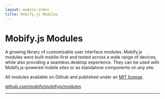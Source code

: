 ```yaml
---
layout: module-index
title: Mobify.js Modules
---
```


# Mobify.js Modules

A growing library of customizable user interface modules. Mobify.js modules were built mobile-first and tested across a wide range of devices, while also providing a seamless desktop experience. They can be used with Mobify.js-powered mobile sites or as standalone components on any site.

All modules available on Github and published under an <a href="http://localhost:4000/mobifyjs/license/">MIT license</a>.

[github.com/mobify/mobifyjs/modules](https://github.com/mobify/mobifyjs/modules)

----

